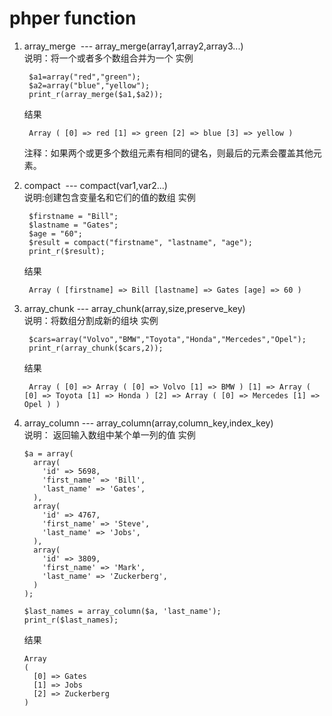 # phper function #
	
	
1. array_merge  ---  array_merge(array1,array2,array3...)
	<br>说明：将一个或者多个数组合并为一个
	实例
	
		$a1=array("red","green");
		$a2=array("blue","yellow");
		print_r(array_merge($a1,$a2));
	
	结果
	
		Array ( [0] => red [1] => green [2] => blue [3] => yellow )

	注释：如果两个或更多个数组元素有相同的键名，则最后的元素会覆盖其他元素。

2. compact  ---  compact(var1,var2...)
	<br>说明:创建包含变量名和它们的值的数组
	实例
	
		$firstname = "Bill";
		$lastname = "Gates";
		$age = "60";
		$result = compact("firstname", "lastname", "age");
		print_r($result);
	结果
	
		Array ( [firstname] => Bill [lastname] => Gates [age] => 60 )

3. array_chunk  ---  array_chunk(array,size,preserve_key) 
	<br>说明：将数组分割成新的组块
	实例
	
		$cars=array("Volvo","BMW","Toyota","Honda","Mercedes","Opel");
		print_r(array_chunk($cars,2));
	结果
	
		Array ( [0] => Array ( [0] => Volvo [1] => BMW ) [1] => Array ( [0] => Toyota [1] => Honda ) [2] => Array ( [0] => Mercedes [1] => Opel ) )
		
4.  array_column  ---  array_column(array,column_key,index_key)
	<br>说明： 返回输入数组中某个单一列的值
	实例
	
		$a = array(
		  array(
		    'id' => 5698,
		    'first_name' => 'Bill',
		    'last_name' => 'Gates',
		  ),
		  array(
		    'id' => 4767,
		    'first_name' => 'Steve',
		    'last_name' => 'Jobs',
		  ),
		  array(
		    'id' => 3809,
		    'first_name' => 'Mark',
		    'last_name' => 'Zuckerberg',
		  )
		);

		$last_names = array_column($a, 'last_name');
		print_r($last_names);
	结果
	
		Array
		(
		  [0] => Gates
		  [1] => Jobs
		  [2] => Zuckerberg
		)
